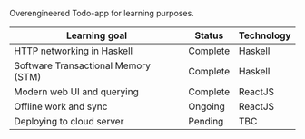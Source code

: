 Overengineered Todo-app for learning purposes. 

| Learning goal                       | Status   | Technology |
| ----------------------------------- | -------- | ---------- | 
| HTTP networking in Haskell          | Complete | Haskell    |  
| Software Transactional Memory (STM) | Complete | Haskell    |
| Modern web UI and querying          | Complete | ReactJS    | 
| Offline work and sync               | Ongoing  | ReactJS    | 
| Deploying to cloud server           | Pending  | TBC        |  
